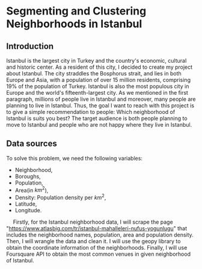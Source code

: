# Segmenting and Clustering Neighborhoods in Istanbul
## Introduction
Istanbul is the largest city in Turkey and the country's economic, cultural and historic center. As a resident of this city, I decided to create my project about Istanbul. The city straddles the Bosphorus strait, and lies in both Europe and Asia, with a population of over 15 million residents, comprising 19% of the population of Turkey. Istanbul is also the most populous city in Europe and the world's fifteenth-largest city.
As we mentioned in the first paragraph, millions of people live in Istanbul and moreover, many people are planning to live in Istanbul. Thus, the goal I want to reach with this project is to give a simple recommendation to people: Which neighborhood of Istanbul is suits you best? The target audience is both people planning to move to Istanbul and people who are not happy where they live in Istanbul.

## Data sources
To solve this problem, we need the following variables:
- Neighborhood,
- Boroughs,
- Population,
- Area(in $km^{2}$),
- Density: Population density per $km^{2}$,
- Latitude,
- Longitude.

  Firstly, for the Istanbul neighborhood data, I will scrape the page "https://www.atlasbig.com/tr/istanbul-mahalleleri-nufus-yogunlugu" that includes the neighborhood names, population, area and population density. Then, I will wrangle the data and clean it. I will use the geopy library to obtain the coordinate information of the neighborhoods. Finally, I will use Foursquare API to obtain the most common venues in given neighborhood of Istanbul.
